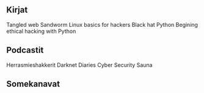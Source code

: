 ## Kirjat
  Tangled web
  Sandworm 
  Linux basics for hackers
  Black hat Python
  Begining ethical hacking with Python
  
## Podcastit
  Herrasmieshakkerit
  Darknet Diaries
  Cyber Security Sauna

## Somekanavat
